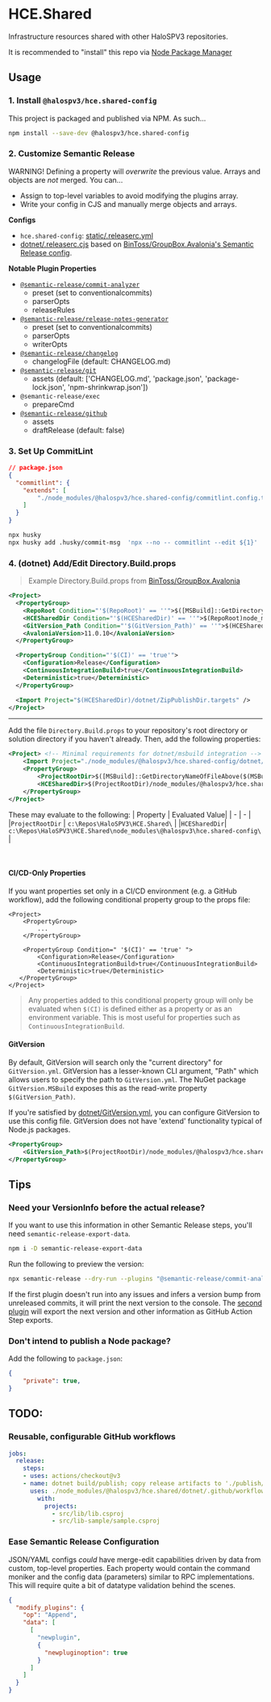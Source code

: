 # HCE.Shared
Infrastructure resources shared with other HaloSPV3 repositories.

It is recommended to "install" this repo via [Node Package Manager](#npm)

## Usage


### 1. Install `@halospv3/hce.shared-config`

This project is packaged and published via NPM. As such...
```sh
npm install --save-dev @halospv3/hce.shared-config
```

### 2. Customize Semantic Release

WARNING! Defining a property will *overwrite* the previous value. Arrays and objects are *not* merged. You can...
- Assign to top-level variables to avoid modifying the plugins array.
- Write your config in CJS and manually merge objects and arrays.

**Configs**
- `hce.shared-config`: [static/.releaserc.yml](static/.releaserc.yml)
- [dotnet/.releaserc.cjs](dotnet/.releaserc.cjs) based on [BinToss/GroupBox.Avalonia's Semantic Release config](https://github.com/BinToss/GroupBox.Avalonia).

**Notable Plugin Properties**
- [`@semantic-release/commit-analyzer`](https://github.com/semantic-release/commit-analyzer#options)
  - preset (set to conventionalcommits)
  - parserOpts
  - releaseRules
- [`@semantic-release/release-notes-generator`](https://github.com/semantic-release/release-notes-generator#options)
  - preset (set to conventionalcommits)
  - parserOpts
  - writerOpts
- [`@semantic-release/changelog`](https://github.com/semantic-release/changelog#options)
  - changelogFile (default: CHANGELOG.md)
- [`@semantic-release/git`](https://github.com/semantic-release/git#options)
  - assets (default: ['CHANGELOG.md', 'package.json', 'package-lock.json', 'npm-shrinkwrap.json'])
- `@semantic-release/exec`
  - prepareCmd
- [`@semantic-release/github`](https://github.com/semantic-release/github#options)
  - assets
  - draftRelease (default: false)

### 3. Set Up CommitLint

```json
// package.json
{
  "commitlint": {
    "extends": [
        "./node_modules/@halospv3/hce.shared-config/commitlint.config.ts"
    ]
  }
}
```

```sh
npx husky
npx husky add .husky/commit-msg  'npx --no -- commitlint --edit ${1}'
```

### 4. (dotnet) Add/Edit Directory.Build.props


> Example Directory.Build.props from [BinToss/GroupBox.Avalonia](https://github.com/BinToss/GroupBox.Avalonia)

```xml
<Project>
  <PropertyGroup>
    <RepoRoot Condition="'$(RepoRoot)' == ''">$([MSBuild]::GetDirectoryNameOfFileAbove($(MSBuildThisFileDirectory), '.git/index'))</RepoRoot>
    <HCESharedDir Condition="'$(HCESharedDir)' == ''">$(RepoRoot)node_modules/@halospv3/hce.shared-config/</HCESharedDir>
    <GitVersion_Path Condition="'$(GitVersion_Path)' == ''">$(HCESharedDir)GitVersion.yml</GitVersion_Path>
    <AvaloniaVersion>11.0.10</AvaloniaVersion>
  </PropertyGroup>

  <PropertyGroup Condition="'$(CI)' == 'true'">
    <Configuration>Release</Configuration>
    <ContinuousIntegrationBuild>true</ContinuousIntegrationBuild>
    <Deterministic>true</Deterministic>
  </PropertyGroup>

  <Import Project="$(HCESharedDir)/dotnet/ZipPublishDir.targets" />
</Project>
```

----

Add the file `Directory.Build.props` to your repository's root directory or solution directory if you haven't already.
Then, add the following properties:
```xml
<Project> <!-- Minimal requirements for dotnet/msbuild integration -->
    <Import Project="./node_modules/@halospv3/hce.shared-config/dotnet/ZipPublishDir.targets" />
    <PropertyGroup>
        <ProjectRootDir>$([MSBuild]::GetDirectoryNameOfFileAbove($(MSBuildThisFileDirectory), '.git/index'))</ProjectRootDir>
        <HCESharedDir>$(ProjectRootDir)/node_modules/@halospv3/hce.shared-config/</HCESharedDir>
    </PropertyGroup>
</Project>
```

These may evaluate to the following:
| Property | Evaluated Value|
| - | - |
|`ProjectRootDir` | `c:\Repos\HaloSPV3\HCE.Shared\` |
|`HCESharedDir`| `c:\Repos\HaloSPV3\HCE.Shared\node_modules\@halospv3\hce.shared-config\` |

<br/>

#### CI/CD-Only Properties

If you want properties set only in a CI/CD environment (e.g. a GitHub workflow), add the following conditional property group to the props file:
```xml, diff
<Project>
    <PropertyGroup>
        ...
    </PropertyGroup>

    <PropertyGroup Condition=" '$(CI)' == 'true' ">
        <Configuration>Release</Configuration>
        <ContinuousIntegrationBuild>true</ContinuousIntegrationBuild>
        <Deterministic>true</Deterministic>
   </PropertyGroup>
</Project>
```
> Any properties added to this conditional property group will only be evaluated when `$(CI)` is defined either as a property or as an environment variable. This is most useful for properties such as `ContinuousIntegrationBuild`.

#### GitVersion

By default, GitVersion will search only the "current directory" for `GitVersion.yml`. GitVersion has a lesser-known CLI argument, "Path" which allows users to specify the path to `GitVersion.yml`. The NuGet package `GitVersion.MSBuild` exposes this as the read-write property `$(GitVersion_Path)`.

If you're satisfied by [dotnet/GitVersion.yml](dotnet/GitVersion.yml), you can configure GitVersion to use this config file. GitVersion does not have 'extend' functionality typical of Node.js packages.
```xml
<PropertyGroup>
    <GitVersion_Path>$(ProjectRootDir)/node_modules/@halospv3/hce.shared-config/dotnet/GitVersion.yml</GitVersion_Path>
</PropertyGroup>
```

## Tips

### Need your VersionInfo before the actual release?

If you want to use this information in other Semantic Release steps, you'll need `semantic-release-export-data`.
```sh
npm i -D semantic-release-export-data
```

Run the following to preview the version:
```sh
npx semantic-release --dry-run --plugins "@semantic-release/commit-analyzer,semantic-release-export-data"
```
If the first plugin doesn't run into any issues and infers a version bump from unreleased commits, it will print the next version to the console.
The [second plugin](https://github.com/felipecrs/semantic-release-export-data#readme) will export the next version and other information as GitHub Action Step exports.

### Don't intend to publish a Node package? 

Add the following to `package.json`:
```json
{
    "private": true,
}
```

## TODO:

### Reusable, configurable GitHub workflows

```yml
jobs:
  release:
    steps:
    - uses: actions/checkout@v3
    - name: dotnet build/publish; copy release artifacts to './publish/'
      uses: ./node_modules/@halospv3/hce.shared/dotnet/.github/workflows/dotnet-release.yml
        with:
          projects:
            - src/lib/lib.csproj
            - src/lib-sample/sample.csproj
```

### Ease Semantic Release Configuration

JSON/YAML configs *could* have merge-edit capabilities driven by data from custom, top-level properties. Each property would contain the command moniker and the config data (parameters) similar to RPC implementations.
This will require quite a bit of datatype validation behind the scenes.
```json
{
  "modify_plugins": {
    "op": "Append",
    "data": [
      [
        "newplugin",
        {
          "newpluginoption": true
        }
      ]
    ]
  }
}
```